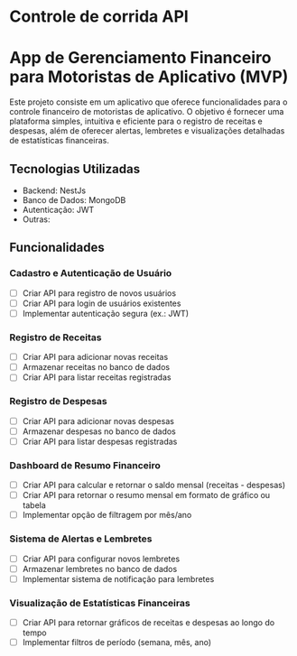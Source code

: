 # Controle de corrida API

# App de Gerenciamento Financeiro para Motoristas de Aplicativo (MVP)

Este projeto consiste em um aplicativo que oferece funcionalidades para o controle financeiro de motoristas de aplicativo. O objetivo é fornecer uma plataforma simples, intuitiva e eficiente para o registro de receitas e despesas, além de oferecer alertas, lembretes e visualizações detalhadas de estatísticas financeiras.

## Tecnologias Utilizadas
- Backend: NestJs
- Banco de Dados: MongoDB
- Autenticação: JWT
- Outras: 

## Funcionalidades

### Cadastro e Autenticação de Usuário
- [ ] Criar API para registro de novos usuários
- [ ] Criar API para login de usuários existentes
- [ ] Implementar autenticação segura (ex.: JWT)

### Registro de Receitas
- [ ] Criar API para adicionar novas receitas
- [ ] Armazenar receitas no banco de dados
- [ ] Criar API para listar receitas registradas

### Registro de Despesas
- [ ] Criar API para adicionar novas despesas
- [ ] Armazenar despesas no banco de dados
- [ ] Criar API para listar despesas registradas

### Dashboard de Resumo Financeiro
- [ ] Criar API para calcular e retornar o saldo mensal (receitas - despesas)
- [ ] Criar API para retornar o resumo mensal em formato de gráfico ou tabela
- [ ] Implementar opção de filtragem por mês/ano

### Sistema de Alertas e Lembretes
- [ ] Criar API para configurar novos lembretes
- [ ] Armazenar lembretes no banco de dados
- [ ] Implementar sistema de notificação para lembretes

### Visualização de Estatísticas Financeiras
- [ ] Criar API para retornar gráficos de receitas e despesas ao longo do tempo
- [ ] Implementar filtros de período (semana, mês, ano)
